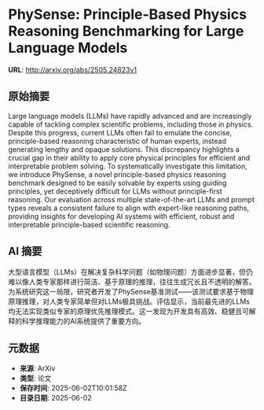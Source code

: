 # PhySense: Principle-Based Physics Reasoning Benchmarking for Large Language Models

**URL**: http://arxiv.org/abs/2505.24823v1

## 原始摘要

Large language models (LLMs) have rapidly advanced and are increasingly
capable of tackling complex scientific problems, including those in physics.
Despite this progress, current LLMs often fail to emulate the concise,
principle-based reasoning characteristic of human experts, instead generating
lengthy and opaque solutions. This discrepancy highlights a crucial gap in
their ability to apply core physical principles for efficient and interpretable
problem solving. To systematically investigate this limitation, we introduce
PhySense, a novel principle-based physics reasoning benchmark designed to be
easily solvable by experts using guiding principles, yet deceptively difficult
for LLMs without principle-first reasoning. Our evaluation across multiple
state-of-the-art LLMs and prompt types reveals a consistent failure to align
with expert-like reasoning paths, providing insights for developing AI systems
with efficient, robust and interpretable principle-based scientific reasoning.


## AI 摘要

大型语言模型（LLMs）在解决复杂科学问题（如物理问题）方面进步显著，但仍难以像人类专家那样进行简洁、基于原理的推理，往往生成冗长且不透明的解答。为系统研究这一局限，研究者开发了PhySense基准测试——该测试要求基于物理原理推理，对人类专家简单但对LLMs极具挑战。评估显示，当前最先进的LLMs均无法实现类似专家的原理优先推理模式。这一发现为开发具有高效、稳健且可解释的科学推理能力的AI系统提供了重要方向。

## 元数据

- **来源**: ArXiv
- **类型**: 论文
- **保存时间**: 2025-06-02T10:01:58Z
- **目录日期**: 2025-06-02
